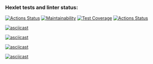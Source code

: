 ### Hexlet tests and linter status:
[![Actions Status](https://github.com/KaatiPuola/python-project-50/actions/workflows/hexlet-check.yml/badge.svg)](https://github.com/(https://github.com/KaatiPuola/python-project-50/actions)(https://github.com/KaatiPuola/python-project-50/actions)KaatiPuola/python-project-50/actions)
[![Maintainability](https://api.codeclimate.com/v1/badges/5bc1514eac681d1b4e47/maintainability)](https://codeclimate.com/github/KaatiPuola/python-project-50/maintainability)
[![Test Coverage](https://api.codeclimate.com/v1/badges/5bc1514eac681d1b4e47/test_coverage)](https://codeclimate.com/github/KaatiPuola/python-project-50/test_coverage)
[![Actions Status](https://github.com/KaatiPuola/python-project-50/actions/workflows/pyci.yml/badge.svg)](https://github.com/KaatiPuola/python-project-50/actions)

[![asciicast](https://asciinema.org/a/LwvlrLLdjlSdmBpnRLTBVImVe.svg)](https://asciinema.org/a/LwvlrLLdjlSdmBpnRLTBVImVe)

[![asciicast](https://asciinema.org/a/n7RTa4h9uXXw2hqwAMOgeFgm8.svg)](https://asciinema.org/a/n7RTa4h9uXXw2hqwAMOgeFgm8)

[![asciicast](https://asciinema.org/a/tt0vCObQa5WNhy5VxjVCR39SX.svg)](https://asciinema.org/a/tt0vCObQa5WNhy5VxjVCR39SX)

[![asciicast](https://asciinema.org/a/DUH2k1I0hNp7SSsg6mxHqK5gi.svg)](https://asciinema.org/a/DUH2k1I0hNp7SSsg6mxHqK5gi)
